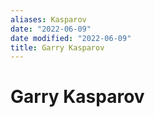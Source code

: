 ```yaml
---
aliases: Kasparov
date: "2022-06-09"
date modified: "2022-06-09"
title: Garry Kasparov
---
```


# Garry Kasparov

